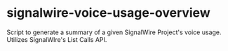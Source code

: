 # signalwire-voice-usage-overview
Script to generate a summary of a given SignalWire Project's voice usage. Utilizes SignalWIre's List Calls API. 
